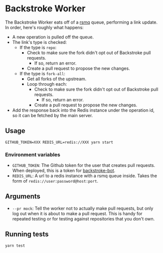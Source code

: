 # Backstroke Worker

The Backstroke Worker eats off of a [rsmq](https://github.com/smrchy/rsmq) queue, performing a link
update. In order, here's roughly what happens:

- A new operation is pulled off the queue.
- The link's type is checked:
  - If the type is `repo`:
    - Check to make sure the fork didn't opt out of Backstroke pull requests.
      - If so, return an error.
    - Create a pull request to propose the new changes.
  - If the type is `fork-all`:
    - Get all forks of the upstream.
    - Loop through each:
      - Check to make sure the fork didn't opt out of Backstroke pull requests.
        - If so, return an error.
      - Create a pull request to propose the new changes.
- Add the response back into the Redis instance under the operation id, so it can be fetched by the
  main server.

## Usage
```
GITHUB_TOKEN=XXX REDIS_URL=redis://XXX yarn start
```

### Environment variables
- `GITHUB_TOKEN`: The Github token for the user that creates pull requests. When deployed, this
  is a token for [backstroke-bot](https://github.com/backstroke-bot).
- `REDIS_URL`: A url to a redis instance with a rsmq queue inside. Takes the form of
  `redis://user:password@host:port`.

## Arguments
- `--pr mock`: Tell the worker not to actually make pull requests, but only log out when it is about
  to make a pull request. This is handy for repeated testing or for testing against repositories
  that you don't own.

## Running tests
  ```
yarn test
  ```
